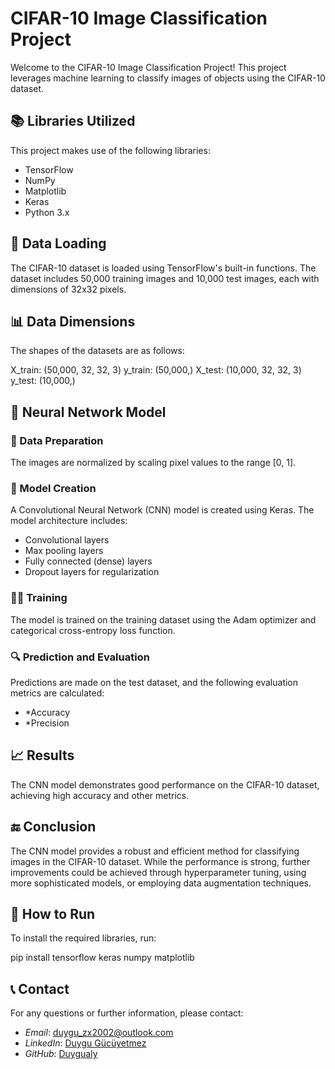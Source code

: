 CIFAR-10 Image Classification Project
========================

Welcome to the CIFAR-10 Image Classification Project! This project leverages machine learning to classify images of objects using the CIFAR-10 dataset. 

📚 Libraries Utilized
---------------------

This project makes use of the following libraries:

*   TensorFlow
*   NumPy
*   Matplotlib
*   Keras
*   Python 3.x
  
📂 Data Loading
---------------

The CIFAR-10 dataset is loaded using TensorFlow's built-in functions. The dataset includes 50,000 training images and 10,000 test images, each with dimensions of 32x32 pixels.

📊 Data Dimensions
------------------

The shapes of the datasets are as follows:

X_train: (50,000, 32, 32, 3)
y_train: (50,000,)
X_test: (10,000, 32, 32, 3)
y_test: (10,000,)

🧠 Neural Network Model
----------------------------------

### 📝 Data Preparation

The images are normalized by scaling pixel values to the range [0, 1].

### 🔧 Model Creation

A Convolutional Neural Network (CNN) model is created using Keras. The model architecture includes:

* Convolutional layers
* Max pooling layers
* Fully connected (dense) layers
* Dropout layers for regularization

### 🏋‍♂ Training

The model is trained on the training dataset using the Adam optimizer and categorical cross-entropy loss function.

### 🔍 Prediction and Evaluation

Predictions are made on the test dataset, and the following evaluation metrics are calculated:

*   *Accuracy
*   *Precision

📈 Results
----------

The CNN model demonstrates good performance on the CIFAR-10 dataset, achieving high accuracy and other metrics.

🔚 Conclusion
-------------

The CNN model provides a robust and efficient method for classifying images in the CIFAR-10 dataset. While the performance is strong, further improvements could be achieved through hyperparameter tuning, using more sophisticated models, or employing data augmentation techniques.

🚀 How to Run
-------------

To install the required libraries, run:

pip install tensorflow keras numpy matplotlib

📞 Contact
----------
For any questions or further information, please contact:

- *Email*: duygu_zx2002@outlook.com
- *LinkedIn*: [Duygu Gücüyetmez](https://www.linkedin.com/in/duygu-g%C3%BCc%C3%BCyetmez-71968b224/)
- *GitHub*: [Duygualy](https://github.com/Duygualy)

